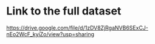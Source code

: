 # Link to the full dataset

https://drive.google.com/file/d/1zDV8ZjRgaNVB6SExCJ-nEo2WcF_kyiZo/view?usp=sharing
